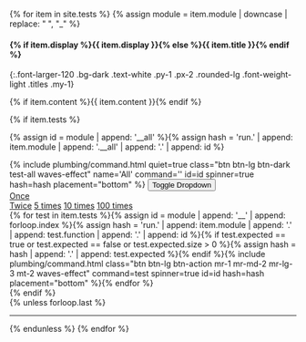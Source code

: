 {% for item in site.tests %}
{% assign module = item.module | downcase | replace: " ", "_" %}
<div class="highlight_all highlight_{{ module }} pb-2 m-1{% if item.requires and item.requires.size >= 1 %} d-none{% endif %}{% if item.requires contains 'client' %} show-client-configured{% endif %}" markdown="1">

#### {% if item.display %}{{ item.display }}{% else %}{{ item.title }}{% endif %}
{:.font-larger-120 .bg-dark .text-white .py-1 .px-2 .rounded-lg .font-weight-light .titles .my-1}

{% if item.content %}{{ item.content }}{% endif %}

{% if item.tests %}<div markdown="0">{% assign id = module | append: '__all' %}{% assign hash = 'run.' | append: item.module | append: '.__all' | append: '.' | append: id %}
<div class="btn-group mr-1 mr-md-2 mr-lg-3 mt-2">
  {% include plumbing/command.html quiet=true class="btn btn-lg btn-dark test-all waves-effect" name='All' command='' id=id spinner=true hash=hash placement="bottom" %}
  <button type="button" class="btn btn-dark dropdown-toggle dropdown-toggle-split" data-toggle="dropdown" aria-haspopup="true" aria-expanded="false">
    <span class="sr-only">Toggle Dropdown</span>
  </button>
  <div class="dropdown-menu">
    <a class="dropdown-item" href="#{{hash}}">Once</a>
    <div class="dropdown-divider"></div>
    <a class="dropdown-item" href="#{{hash}}.2">Twice</a>
    <a class="dropdown-item" href="#{{hash}}.5">5 times</a>
    <a class="dropdown-item" href="#{{hash}}.10">10 times</a>
    <a class="dropdown-item" href="#{{hash}}.100">100 times</a>
  </div>
</div>
{% for test in item.tests %}{% assign id = module | append: '__' | append: forloop.index %}{% assign hash = 'run.' | append: item.module | append: '.' | append: test.function | append: '.' | append: id %}{% if test.expected == true or test.expected == false or test.expected.size > 0 %}{% assign hash = hash | append: '.' | append: test.expected %}{% endif %}{% include plumbing/command.html class="btn btn-lg btn-action mr-1 mr-md-2 mr-lg-3 mt-2 waves-effect" command=test spinner=true id=id hash=hash placement="bottom" %}{% endfor %}</div>{% endif %}
</div>
{% unless forloop.last %}<hr class="border-highlight">{% endunless %}
{% endfor %}